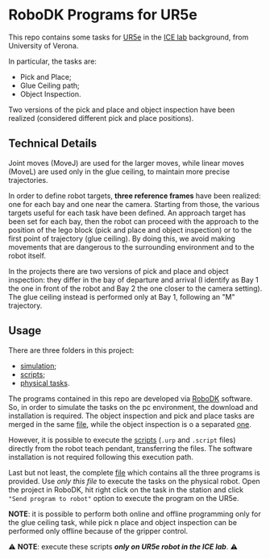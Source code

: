 # RoboDK Programs for UR5e

This repo contains some tasks for [UR5e](https://www.universal-robots.com/products/ur5-robot/) in the [ICE lab](https://www.icelab.di.univr.it/) background, from University of Verona. 

In particular, the tasks are: 
- Pick and Place;
- Glue Ceiling path;
- Object Inspection.

Two versions of the pick and place and object inspection have been realized (considered different pick and place positions). 

## Technical Details

Joint moves (MoveJ) are used for the larger moves, while linear moves (MoveL) are used only in the glue ceiling, to maintain more precise trajectories.

In order to define robot targets, __three reference frames__ have been realized: one for each bay and one near the camera. Starting from those, the various targets useful for each task have been defined. An approach target has been set for each bay, then the robot can proceed with the approach to the position of the lego block (pick and place and object inspection) or to the first point of trajectory (glue ceiling). By doing this, we avoid making movements that are dangerous to the surrounding environment and to the robot itself. 

In the projects there are two versions of pick and place and object inspection: they differ in the bay of departure and arrival (I identify as Bay 1 the one in front of the robot and Bay 2 the one closer to the camera setting). The glue ceiling instead is performed only at Bay 1, following an "M" trajectory. 

## Usage

There are three folders in this project: 
- [simulation](/simulation);
- [scripts](/scripts);
- [physical tasks](/physical_tasks).

The programs contained in this repo are developed via [RoboDK](https://robodk.com) software. So, in order to simulate the tasks on the pc environment, the download and installation is required. The object inspection and pick and place tasks are merged in the same [file](simulation/pick_&_place.rdk), while the object inspection is o a separated [one](/simulation/glue_ceiling.rdk). 

However, it is possible to execute the [scripts](/scripts) (`.urp` and `.script` files) directly from the robot teach pendant, transferring the files. The software installation is not required following this execution path. 

Last but not least, the complete [file](/physical_tasks/elaborato.rdk) which contains all the three programs is provided. Use _only this file_ to execute the tasks on the physical robot. Open the project in RoboDK, hit right click on the task in the station and click `"Send program to robot"` option to execute the program on the UR5e. 

 __NOTE__: it is possible to perform both online and offline programming only for the glue ceiling task, while pick n place and object inspection can be performed only offline because of the gripper control. 

:warning: __NOTE__: execute these scripts ***only on UR5e robot in the ICE lab***. :warning:

